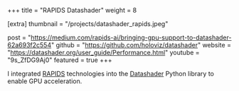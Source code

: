+++
title = "RAPIDS Datashader"
weight =  8

[extra]
thumbnail = "/projects/datashader_rapids.jpeg"

post = "https://medium.com/rapids-ai/bringing-gpu-support-to-datashader-62a693f2c554"
github = "https://github.com/holoviz/datashader"
website = "https://datashader.org/user_guide/Performance.html"
youtube = "9s_ZfDG9Aj0"
featured = true
+++

I integrated [RAPIDS](https://developer.nvidia.com/rapids) technologies
into the [Datashader](https://datashader.org/) Python library to enable GPU 
acceleration.

<!-- more -->
